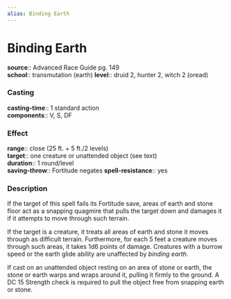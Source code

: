 ```yaml
---
alias: Binding Earth
---
```


# Binding Earth 

**source**:: Advanced Race Guide pg. 149  
**school**:: transmutation (earth)
**level**:: druid 2, hunter 2, witch 2 (oread)

### Casting 

**casting-time**:: 1 standard action  
**components**:: V, S, DF

### Effect 

**range**:: close (25 ft. + 5 ft./2 levels)  
**target**:: one creature or unattended object (see text)  
**duration**:: 1 round/level  
**saving-throw**:: Fortitude negates
**spell-resistance**:: yes

### Description 

If the target of this spell fails its Fortitude save, areas of earth and stone floor act as a snapping quagmire that pulls the target down and damages it if it attempts to move through such terrain.  
  
If the target is a creature, it treats all areas of earth and stone it moves through as difficult terrain. Furthermore, for each 5 feet a creature moves through such areas, it takes 1d6 points of damage. Creatures with a burrow speed or the earth glide ability are unaffected by *binding earth*.  
  
If cast on an unattended object resting on an area of stone or earth, the stone or earth warps and wraps around it, pulling it firmly to the ground. A DC 15 Strength check is required to pull the object free from snapping earth or stone.

